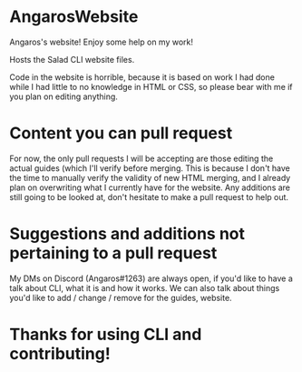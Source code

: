 # AngarosWebsite
Angaros's website! Enjoy some help on my work!

Hosts the Salad CLI website files.

Code in the website is horrible, because it is based on work I had done while I had little to no knowledge in HTML or CSS, so please bear with me if you plan on editing anything.

# Content you can pull request

For now, the only pull requests I will be accepting are those editing the actual guides (which I'll verify before merging. This is because I don't have the time to manually verify the validity of new HTML merging, and I already plan on overwriting what I currently have for the website.
Any additions are still going to be looked at, don't hesitate to make a pull request to help out.

# Suggestions and additions not pertaining to a pull request

My DMs on Discord (Angaros#1263) are always open, if you'd like to have a talk about CLI, what it is and how it works. We can also talk about things you'd like to add / change / remove for the guides, website.

# Thanks for using CLI and contributing!
